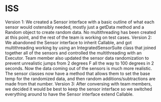 # ISS
Version 1:
We created a Sensor interface with a basic outline of what each sensor would ostensibly needed, mostly just a getData method and a Random object to create random data. No multithreading has been created at this point, and the rest of the team is working on test cases.
Version 2:
We abandoned the Sensor interface to inherit Callable, and got multithreading working by using an IntegratedSensorSuite class that joined together all of the sensors and controlled the multithreading with an Executor. Team member also updated the sensor data randomization to prevent unrealistic jumps from 2 degrees F all the way to 100 degrees in 2 seconds. Now the data coming out of the sensors is much more realistic. The sensor classes now have a method that allows them to set the base temp for the randomized data, and then random additions/subtractions are made from that number.
Version 3:
After conversing with team members, we decided it would be best to keep the sensor interface so we switched everything around to have the Sensor interface extend Callable<String>. 
